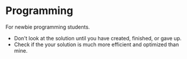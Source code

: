 # Programming
For newbie programming students.

- Don't look at the solution until you have created, finished, or gave up. 
- Check if the your solution is much more efficient and optimized than mine.
